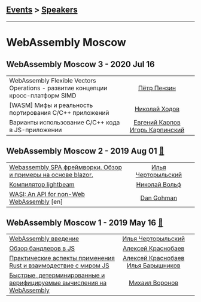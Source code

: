 ## [Events](../README.md) > [Speakers](../speakers.md)
---

# WebAssembly Moscow

## WebAssembly Moscow 3 - 2020 Jul 16 
| | | |
| --- | :---: | --- |
| WebAssembly Flexible Vectors Operations - развитие концепции кросс-платформ SIMD  |  [Пётр Пензин](../../speakers/Пётр%20Пензин.md)  |    |
| [WASM] Мифы и реальность портирования C&#x2F;C++ приложений  |  [Николай Ходов](../../speakers/Николай%20Ходов.md)  |    |
| Варианты использование С&#x2F;С++ кода в JS-приложении  |  [Евгений Карпов](../../speakers/Евгений%20Карпов.md)  [Игорь Карпинский](../../speakers/Игорь%20Карпинский.md)  |    |
## WebAssembly Moscow 2 - 2019 Aug 01 [:movie_camera:](https://www.youtube.com/watch?v=EaJHp-c_HVk)
| | | |
| --- | :---: | --- |
| [Webassembly SPA фреймворки. Обзор и примеры на основе blazor.](https://youtu.be/EaJHp-c_HVk?t=672)  |  [Илья Черторыльский](../../speakers/Илья%20Черторыльский.md)  |    |
| [Компилятор lightbeam](https://youtu.be/EaJHp-c_HVk?t=4230)  |  [Николай Вольф](../../speakers/Николай%20Вольф.md)  |    |
| [WASI: An API for non-Web WebAssembly](https://youtu.be/EaJHp-c_HVk?t=7577) [en] |  [Dan Gohman](../../speakers/Dan%20Gohman.md)  |    |
## WebAssembly Moscow 1 - 2019 May 16 [:movie_camera:](https://www.youtube.com/watch?v=O8IMFHu1dG0)
| | | |
| --- | :---: | --- |
| [WebAssembly введение](https://www.youtube.com/watch?v=O8IMFHu1dG0&t=0s)  |  [Илья Черторыльский](../../speakers/Илья%20Черторыльский.md)  |    |
| [Обзор бандлеров в JS](https://www.youtube.com/watch?v=O8IMFHu1dG0&t=1653s)  |  [Алексей Краснобаев](../../speakers/Алексей%20Краснобаев.md)  |    |
| [Практические аспекты применения Rust и взаимодествие с миром JS](https://www.youtube.com/watch?v=O8IMFHu1dG0&t=3261s)  |  [Алексей Краснобаев](../../speakers/Алексей%20Краснобаев.md)  [Илья Барышников](../../speakers/Илья%20Барышников.md)  |    |
| [Быстрые, детерминированные и верифицируемые вычисления на WebAssembly](https://www.youtube.com/watch?v=O8IMFHu1dG0&t=4836s)  |  [Михаил Воронов](../../speakers/Михаил%20Воронов.md)  |    |

